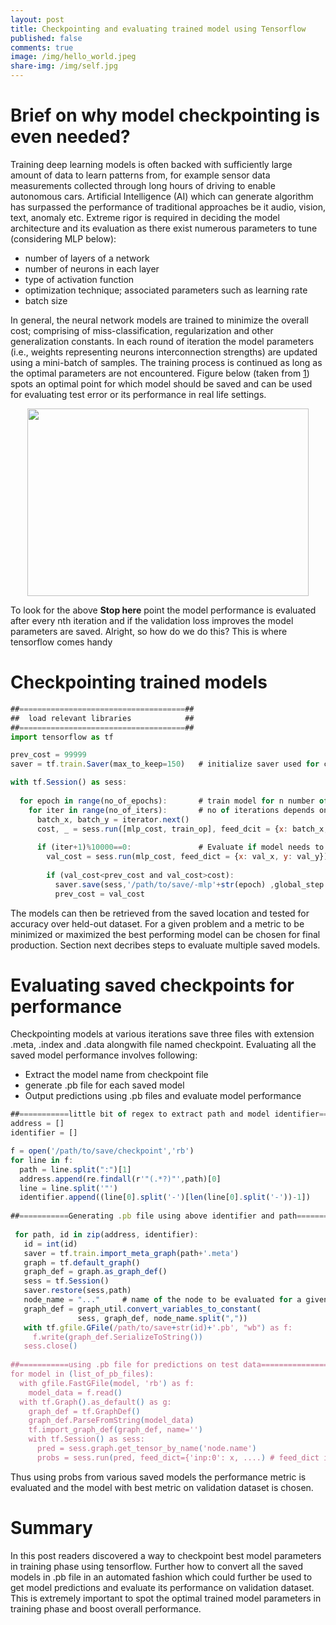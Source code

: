 ```yaml
---
layout: post
title: Checkpointing and evaluating trained model using Tensorflow 
published: false
comments: true
image: /img/hello_world.jpeg
share-img: /img/self.jpg
---
```

# Brief on why model checkpointing is even needed?

Training deep learning models is often backed with sufficiently large amount of data to learn patterns from, for example sensor data measurements collected through long hours of driving to enable autonomous cars. Artificial Intelligence (AI) which can generate algorithm has surpassed the performance of traditional approaches be it audio, vision, text, anomaly etc. Extreme rigor is required in deciding the model architecture and its evaluation as there exist numerous parameters to tune (considering MLP below):
- number of layers of a network
- number of neurons in each layer
- type of activation function
- optimization technique; associated parameters such as learning rate
- batch size

In general, the neural network models are trained to minimize the overall cost; comprising of miss-classification, regularization and other generalization constants. In each round of iteration the model parameters (i.e., weights representing neurons interconnection strengths) are updated using a mini-batch of samples. The training process is continued as long as the optimal parameters are not encountered. Figure below (taken from [1](https://www.jeremyjordan.me/deep-neural-networks-preventing-overfitting/)) spots an optimal point for which model should be saved and can be used for evaluating test error or its performance in real life settings.

<p align="center"> <img src="https://www.jeremyjordan.me/content/images/2017/07/Screen-Shot-2017-07-25-at-3.55.30-PM.png" width="450" height="300" /> </p>

To look for the above **Stop here** point the model performance is evaluated after every nth iteration and if the validation loss improves the model parameters are saved. Alright, so how do we do this?
This is where tensorflow comes handy
# Checkpointing trained models 

```javascript
##=====================================##
##  load relevant libraries            ##
##=====================================##
import tensorflow as tf

prev_cost = 99999
saver = tf.train.Saver(max_to_keep=150)   # initialize saver used for checkpointing trained model parameters

with tf.Session() as sess:
  
  for epoch in range(no_of_epochs):       # train model for n number of epochs
    for iter in range(no_of_iters):       # no of iterations depends on the mini batch and overall data size
      batch_x, batch_y = iterator.next()
      cost, _ = sess.run([mlp_cost, train_op], feed_dcit = {x: batch_x, y: batch_y})
      
      if (iter+1)%10000==0:               # Evaluate if model needs to be saved every 10000 iterations or so
        val_cost = sess.run(mlp_cost, feed_dict = {x: val_x, y: val_y})
        
        if (val_cost<prev_cost and val_cost>cost):
          saver.save(sess,'/path/to/save/-mlp'+str(epoch) ,global_step = iter)  # save model under defined condition
          prev_cost = val_cost
```
The models can then be retrieved from the saved location and tested for accuracy over held-out dataset. For a given problem and a metric to be minimized or maximized the best performing model can be chosen for final production. Section next decribes steps to evaluate multiple saved models.

# Evaluating saved checkpoints for performance
Checkpointing models at various iterations save three files with extension .meta, .index and .data alongwith file named checkpoint. Evaluating all the saved model performance involves following:
- Extract the model name from checkpoint file
- generate .pb file for each saved model
- Output predictions using .pb files and evaluate model performance

```javascript
##===========little bit of regex to extract path and model identifier==============##
address = []
identifier = []

f = open('/path/to/save/checkpoint','rb')
for line in f:
  path = line.split(":")[1]
  address.append(re.findall(r'"(.*?)"',path)[0]
  line = line.split('"')
  identifier.append((line[0].split('-')[len(line[0].split('-'))-1])
  
##===========Generating .pb file using above identifier and path==================##
  
 for path, id in zip(address, identifier):
   id = int(id)
   saver = tf.train.import_meta_graph(path+'.meta')
   graph = tf.default_graph()
   graph_def = graph.as_graph_def()
   sess = tf.Session()
   saver.restore(sess,path)
   node_name = "..."     # name of the node to be evaluated for a given input
   graph_def = graph_util.convert_variables_to_constant(
               sess, graph_def, node_name.split(","))
   with tf.gfile.GFile(/path/to/save+str(id)+'.pb', "wb") as f:
     f.write(graph_def.SerializeToString())
   sess.close()
   
##===========using .pb file for predictions on test data==========================##
for model in (list_of_pb_files):
  with gfile.FastGFile(model, 'rb') as f:
    model_data = f.read()
  with tf.Graph().as_default() as g:
    graph_def = tf.GraphDef()
    graph_def.ParseFromString(model_data)
    tf.import_graph_def(graph_def, name='')
    with tf.Session() as sess:
      pred = sess.graph.get_tensor_by_name('node.name')
      probs = sess.run(pred, feed_dict={'inp:0': x, ....) # feed_dict is given all the input needed to evaluate 'node.name'
```

Thus using probs from various saved models the performance metric is evaluated and the model with best metric on validation dataset is chosen.

# Summary
In this post readers discovered a way to checkpoint best model parameters in training phase using tensorflow. Further how to convert all the saved models in .pb file in an automated fashion which could further be used to get model predictions and evaluate its performance on validation dataset. This is extremely important to spot the optimal trained model parameters in training phase and boost overall performance.


